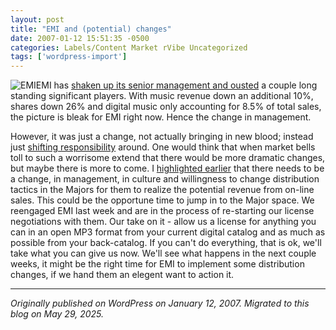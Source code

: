 ```yaml
---
layout: post
title: "EMI and (potential) changes"
date: 2007-01-12 15:51:35 -0500
categories: Labels/Content Market rVibe Uncategorized
tags: ['wordpress-import']
---
```


![EMI](http://meansofproduction.wordpress.com/wp-content/uploads/2007/01/emilogo.thumbnail.gif)EMI has [shaken up its senior management and ousted](http://www.bloomberg.com/apps/news?pid=20601085&sid=apQMFunkA2Yo&refer=europe) a couple long standing significant players. With music revenue down an additional 10%, shares down 26% and digital music only accounting for 8.5% of total sales, the picture is bleak for EMI right now. Hence the change in management. 

However, it was just a change, not actually bringing in new blood; instead just [shifting responsibility](http://www.musicsoundfoundation.com/biog_ericnicoli.html) around. One would think that when market bells toll to such a worrisome extend that there would be more dramatic changes, but maybe there is more to come. I [highlighted earlier](http://meansofproduction.wordpress.com/2007/01/09/the-majors-record-labels/) that there needs to be a change, in management, in culture and willingness to change distribution tactics in the Majors for them to realize the potential revenue from on-line sales. This could be the opportune time to jump in to the Major space. We reengaged EMI last week and are in the process of re-starting our license negotiations with them. Our take on it - allow us a license for anything you can in an open MP3 format from your current digital catalog and as much as possible from your back-catalog. If you can't do everything, that is ok, we'll take what you can give us now. We'll see what happens in the next couple weeks, it might be the right time for EMI to implement some distribution changes, if we hand them an elegent want to action it.

---

*Originally published on WordPress on January 12, 2007. Migrated to this blog on May 29, 2025.*

